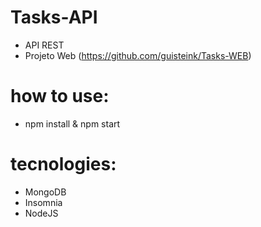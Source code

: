 # Tasks-API
 - API REST 
 - Projeto Web (https://github.com/guisteink/Tasks-WEB)

# how to use:
 - npm install & npm start
 
# tecnologies:
  - MongoDB
  - Insomnia
  - NodeJS
